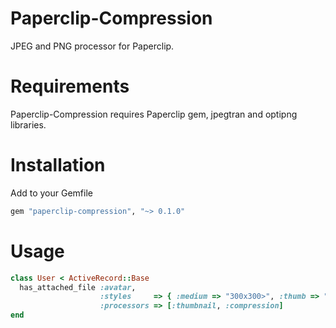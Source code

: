 # Paperclip-Compression

JPEG and PNG processor for Paperclip.

# Requirements

Paperclip-Compression requires Paperclip gem, jpegtran and optipng libraries.

# Installation

Add to your Gemfile

````ruby
gem "paperclip-compression", "~> 0.1.0"
````

# Usage

````ruby
class User < ActiveRecord::Base
  has_attached_file :avatar,
                    :styles     => { :medium => "300x300>", :thumb => "100x100>" },
                    :processors => [:thumbnail, :compression]
end
````